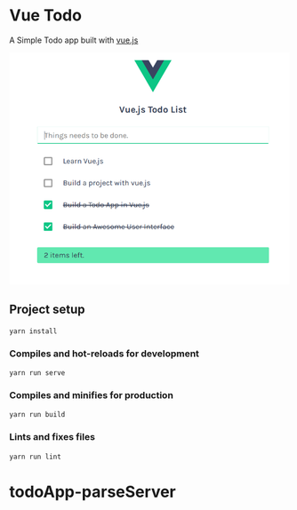 # Vue Todo

A Simple Todo app built with [vue.js](https://vuejs.org/)

![alt text](screenshot.png "Screenshot")

## Project setup

```
yarn install
```

### Compiles and hot-reloads for development

```
yarn run serve
```

### Compiles and minifies for production

```
yarn run build
```

### Lints and fixes files

```
yarn run lint
```
# todoApp-parseServer
